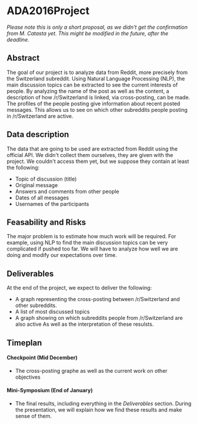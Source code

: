 # ADA2016Project
*Please note this is only a short proposal, as we didn't get the confirmation from M. Catasta yet. This might be modified in the future, after the deadline.*

## Abstract
The goal of our project is to analyze data from Reddit, more precisely from the Switzerland subreddit. Using Natural Language Processing (NLP), the main discussion topics can be extracted to see the current interests of people. By analyzing the name of the post as well as the content, a description of how /r/Switzerland is linked, via cross-posting, can be made. The profiles of the people posting give information about recent posted messages. This allows us to see on which other subreddits people posting in /r/Switzerland are active.

## Data description
The data that are going to be used are extracted from Reddit using the official API. We didn't collect them ourselves, they are given with the project. We couldn't access them yet, but we suppose they contain at least the following:
- Topic of discussion (title)
- Original message
- Answers and comments from other people
- Dates of all messages
- Usernames of the participants

## Feasability and Risks
The major problem is to estimate how much work will be required. For example, using NLP to find the main discussion topics can be very complicated if pushed too far. We will have to analyze how well we are doing and modify our expectations over time.

## Deliverables
At the end of the project, we expect to deliver the following:
- A graph representing the cross-posting between /r/Switzerland and other subreddits.
- A list of most discussed topics
- A graph showing on which subreddits people from /r/Switzerland are also active
As well as the interpretation of these resulsts.

## Timeplan
#### Checkpoint (Mid December)
- The cross-posting graphe as well as the current work on other objectives
#### Mini-Symposium (End of January)
- The final results, including everything in the _Deliverables_ section. During the presentation, we will explain how we find these results and make sense of them.
